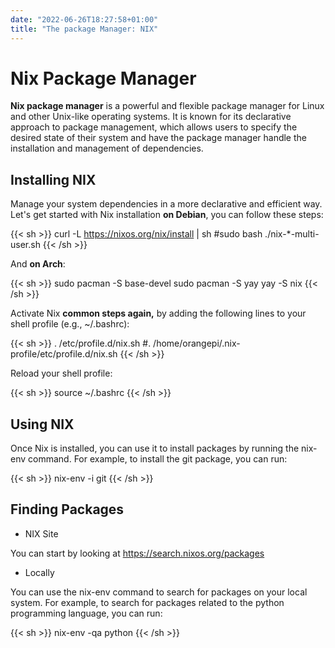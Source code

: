 ```yaml
---
date: "2022-06-26T18:27:58+01:00"
title: "The package Manager: NIX"
---
```


# Nix Package Manager

**Nix package manager** is a powerful and flexible package manager for Linux and other Unix-like operating systems. It is known for its declarative approach to package management, which allows users to specify the desired state of their system and have the package manager handle the installation and management of dependencies.


## Installing NIX

Manage your system dependencies in a more declarative and efficient way. Let's get started with Nix installation **on Debian**, you can follow these steps:


{{< sh >}}
curl -L https://nixos.org/nix/install | sh
#sudo bash ./nix-*-multi-user.sh
{{< /sh >}}

And **on Arch**:

{{< sh >}}
sudo pacman -S base-devel
sudo pacman -S yay
yay -S nix
{{< /sh >}}



Activate Nix **common steps again,** by adding the following lines to your shell profile (e.g., ~/.bashrc):

{{< sh >}} 
. /etc/profile.d/nix.sh
#. /home/orangepi/.nix-profile/etc/profile.d/nix.sh
{{< /sh >}}


Reload your shell profile:

{{< sh >}} 
source ~/.bashrc
{{< /sh >}}

## Using NIX

Once Nix is installed, you can use it to install packages by running the nix-env command. For example, to install the git package, you can run:

{{< sh >}} 
nix-env -i git
{{< /sh >}}


## Finding Packages 

* NIX Site

You can start by looking at <https://search.nixos.org/packages>

* Locally

You can use the nix-env command to search for packages on your local system. For example, to search for packages related to the python programming language, you can run:

{{< sh >}} 
nix-env -qa python
{{< /sh >}}
